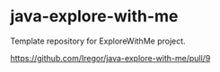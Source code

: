 # java-explore-with-me

Template repository for ExploreWithMe project.

https://github.com/Iregor/java-explore-with-me/pull/9